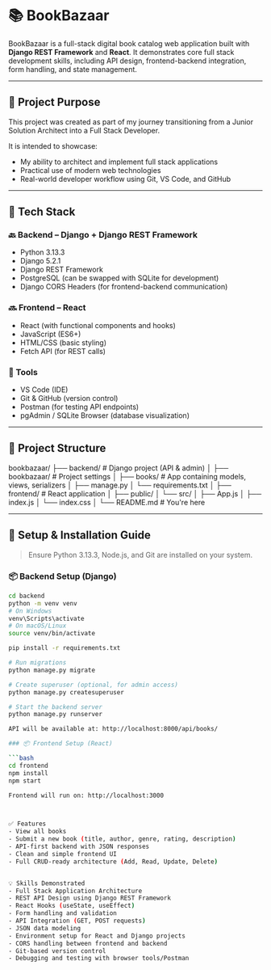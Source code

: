 # 📚 BookBazaar

BookBazaar is a full-stack digital book catalog web application built with **Django REST Framework** and **React**. It demonstrates core full stack development skills, including API design, frontend-backend integration, form handling, and state management.

---

## 🎯 Project Purpose

This project was created as part of my journey transitioning from a Junior Solution Architect into a Full Stack Developer.

It is intended to showcase:

- My ability to architect and implement full stack applications
- Practical use of modern web technologies
- Real-world developer workflow using Git, VS Code, and GitHub

---

## 🧰 Tech Stack

### 🔙 Backend – Django + Django REST Framework

- Python 3.13.3
- Django 5.2.1
- Django REST Framework
- PostgreSQL (can be swapped with SQLite for development)
- Django CORS Headers (for frontend-backend communication)

### 🔜 Frontend – React

- React (with functional components and hooks)
- JavaScript (ES6+)
- HTML/CSS (basic styling)
- Fetch API (for REST calls)

### 🧪 Tools

- VS Code (IDE)
- Git & GitHub (version control)
- Postman (for testing API endpoints)
- pgAdmin / SQLite Browser (database visualization)

---

## 📁 Project Structure

bookbazaar/
├── backend/ # Django project (API & admin)
│ ├── bookbazaar/ # Project settings
│ ├── books/ # App containing models, views, serializers
│ ├── manage.py
│ └── requirements.txt
│
├── frontend/ # React application
│ ├── public/
│ └── src/
│ ├── App.js
│ ├── index.js
│ └── index.css
│
└── README.md # You're here


---

## 🔧 Setup & Installation Guide

> Ensure Python 3.13.3, Node.js, and Git are installed on your system.

### 📦 Backend Setup (Django)

```bash
cd backend
python -m venv venv
# On Windows
venv\Scripts\activate
# On macOS/Linux
source venv/bin/activate

pip install -r requirements.txt

# Run migrations
python manage.py migrate

# Create superuser (optional, for admin access)
python manage.py createsuperuser

# Start the backend server
python manage.py runserver

API will be available at: http://localhost:8000/api/books/

### 📦 Frontend Setup (React)

```bash
cd frontend
npm install
npm start

Frontend will run on: http://localhost:3000



✅ Features
- View all books
- Submit a new book (title, author, genre, rating, description)
- API-first backend with JSON responses
- Clean and simple frontend UI
- Full CRUD-ready architecture (Add, Read, Update, Delete)


💡 Skills Demonstrated
- Full Stack Application Architecture
- REST API Design using Django REST Framework
- React Hooks (useState, useEffect)
- Form handling and validation
- API Integration (GET, POST requests)
- JSON data modeling
- Environment setup for React and Django projects
- CORS handling between frontend and backend
- Git-based version control
- Debugging and testing with browser tools/Postman

